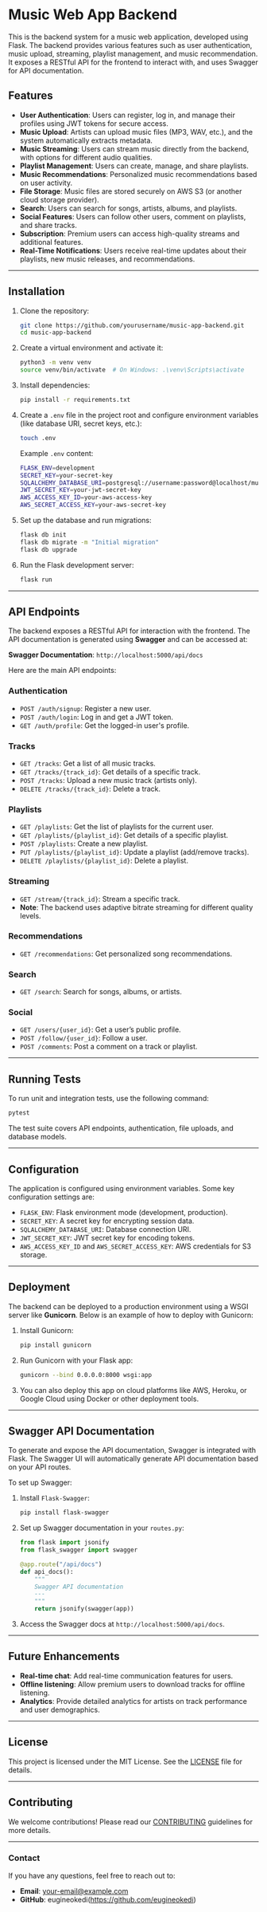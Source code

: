 # Music Web App Backend

This is the backend system for a music web application, developed using Flask. The backend provides various features such as user authentication, music upload, streaming, playlist management, and music recommendation. It exposes a RESTful API for the frontend to interact with, and uses Swagger for API documentation.

## Features

- **User Authentication**: Users can register, log in, and manage their profiles using JWT tokens for secure access.
- **Music Upload**: Artists can upload music files (MP3, WAV, etc.), and the system automatically extracts metadata.
- **Music Streaming**: Users can stream music directly from the backend, with options for different audio qualities.
- **Playlist Management**: Users can create, manage, and share playlists.
- **Music Recommendations**: Personalized music recommendations based on user activity.
- **File Storage**: Music files are stored securely on AWS S3 (or another cloud storage provider).
- **Search**: Users can search for songs, artists, albums, and playlists.
- **Social Features**: Users can follow other users, comment on playlists, and share tracks.
- **Subscription**: Premium users can access high-quality streams and additional features.
- **Real-Time Notifications**: Users receive real-time updates about their playlists, new music releases, and recommendations.

---

## Installation

1. Clone the repository:

   ```bash
   git clone https://github.com/yourusername/music-app-backend.git
   cd music-app-backend
   ```

2. Create a virtual environment and activate it:

   ```bash
   python3 -m venv venv
   source venv/bin/activate  # On Windows: .\venv\Scripts\activate
   ```

3. Install dependencies:

   ```bash
   pip install -r requirements.txt
   ```

4. Create a `.env` file in the project root and configure environment variables (like database URI, secret keys, etc.):

   ```bash
   touch .env
   ```

   Example `.env` content:
   ```bash
   FLASK_ENV=development
   SECRET_KEY=your-secret-key
   SQLALCHEMY_DATABASE_URI=postgresql://username:password@localhost/musicdb
   JWT_SECRET_KEY=your-jwt-secret-key
   AWS_ACCESS_KEY_ID=your-aws-access-key
   AWS_SECRET_ACCESS_KEY=your-aws-secret-key
   ```

5. Set up the database and run migrations:

   ```bash
   flask db init
   flask db migrate -m "Initial migration"
   flask db upgrade
   ```

6. Run the Flask development server:

   ```bash
   flask run
   ```

---

## API Endpoints

The backend exposes a RESTful API for interaction with the frontend. The API documentation is generated using **Swagger** and can be accessed at:

**Swagger Documentation**: `http://localhost:5000/api/docs`

Here are the main API endpoints:

### **Authentication**
- `POST /auth/signup`: Register a new user.
- `POST /auth/login`: Log in and get a JWT token.
- `GET /auth/profile`: Get the logged-in user's profile.

### **Tracks**
- `GET /tracks`: Get a list of all music tracks.
- `GET /tracks/{track_id}`: Get details of a specific track.
- `POST /tracks`: Upload a new music track (artists only).
- `DELETE /tracks/{track_id}`: Delete a track.

### **Playlists**
- `GET /playlists`: Get the list of playlists for the current user.
- `GET /playlists/{playlist_id}`: Get details of a specific playlist.
- `POST /playlists`: Create a new playlist.
- `PUT /playlists/{playlist_id}`: Update a playlist (add/remove tracks).
- `DELETE /playlists/{playlist_id}`: Delete a playlist.

### **Streaming**
- `GET /stream/{track_id}`: Stream a specific track.
- **Note**: The backend uses adaptive bitrate streaming for different quality levels.

### **Recommendations**
- `GET /recommendations`: Get personalized song recommendations.

### **Search**
- `GET /search`: Search for songs, albums, or artists.

### **Social**
- `GET /users/{user_id}`: Get a user’s public profile.
- `POST /follow/{user_id}`: Follow a user.
- `POST /comments`: Post a comment on a track or playlist.

---

## Running Tests

To run unit and integration tests, use the following command:

```bash
pytest
```

The test suite covers API endpoints, authentication, file uploads, and database models.

---

## Configuration

The application is configured using environment variables. Some key configuration settings are:

- `FLASK_ENV`: Flask environment mode (development, production).
- `SECRET_KEY`: A secret key for encrypting session data.
- `SQLALCHEMY_DATABASE_URI`: Database connection URI.
- `JWT_SECRET_KEY`: JWT secret key for encoding tokens.
- `AWS_ACCESS_KEY_ID` and `AWS_SECRET_ACCESS_KEY`: AWS credentials for S3 storage.

---

## Deployment

The backend can be deployed to a production environment using a WSGI server like **Gunicorn**. Below is an example of how to deploy with Gunicorn:

1. Install Gunicorn:

   ```bash
   pip install gunicorn
   ```

2. Run Gunicorn with your Flask app:

   ```bash
   gunicorn --bind 0.0.0.0:8000 wsgi:app
   ```

3. You can also deploy this app on cloud platforms like AWS, Heroku, or Google Cloud using Docker or other deployment tools.

---

## Swagger API Documentation

To generate and expose the API documentation, Swagger is integrated with Flask. The Swagger UI will automatically generate API documentation based on your API routes.

To set up Swagger:
1. Install `Flask-Swagger`:
   ```bash
   pip install flask-swagger
   ```

2. Set up Swagger documentation in your `routes.py`:

   ```python
   from flask import jsonify
   from flask_swagger import swagger

   @app.route("/api/docs")
   def api_docs():
       """
       Swagger API documentation
       ---
       """
       return jsonify(swagger(app))
   ```

3. Access the Swagger docs at `http://localhost:5000/api/docs`.

---

## Future Enhancements

- **Real-time chat**: Add real-time communication features for users.
- **Offline listening**: Allow premium users to download tracks for offline listening.
- **Analytics**: Provide detailed analytics for artists on track performance and user demographics.

---

## License

This project is licensed under the MIT License. See the [LICENSE](LICENSE) file for details.

---

## Contributing

We welcome contributions! Please read our [CONTRIBUTING](CONTRIBUTING.md) guidelines for more details.

---

### Contact

If you have any questions, feel free to reach out to:

- **Email**: your-email@example.com
- **GitHub**: eugineokedi(https://github.com/eugineokedi)